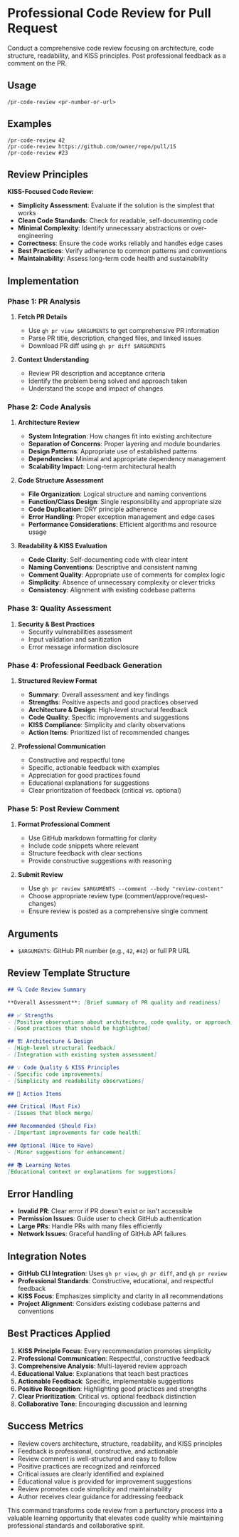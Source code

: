 # Professional Code Review for Pull Request

Conduct a comprehensive code review focusing on architecture, code structure, readability, and KISS principles. Post professional feedback as a comment on the PR.

## Usage

```
/pr-code-review <pr-number-or-url>
```

## Examples

```
/pr-code-review 42
/pr-code-review https://github.com/owner/repo/pull/15
/pr-code-review #23
```

## Review Principles

**KISS-Focused Code Review:**
- **Simplicity Assessment**: Evaluate if the solution is the simplest that works
- **Clean Code Standards**: Check for readable, self-documenting code
- **Minimal Complexity**: Identify unnecessary abstractions or over-engineering
- **Correctness**: Ensure the code works reliably and handles edge cases
- **Best Practices**: Verify adherence to common patterns and conventions
- **Maintainability**: Assess long-term code health and sustainability

## Implementation

### Phase 1: PR Analysis
1. **Fetch PR Details**
   - Use `gh pr view $ARGUMENTS` to get comprehensive PR information
   - Parse PR title, description, changed files, and linked issues
   - Download PR diff using `gh pr diff $ARGUMENTS`

2. **Context Understanding**
   - Review PR description and acceptance criteria
   - Identify the problem being solved and approach taken
   - Understand the scope and impact of changes

### Phase 2: Code Analysis
1. **Architecture Review**
   - **System Integration**: How changes fit into existing architecture
   - **Separation of Concerns**: Proper layering and module boundaries
   - **Design Patterns**: Appropriate use of established patterns
   - **Dependencies**: Minimal and appropriate dependency management
   - **Scalability Impact**: Long-term architectural health

2. **Code Structure Assessment**
   - **File Organization**: Logical structure and naming conventions
   - **Function/Class Design**: Single responsibility and appropriate size
   - **Code Duplication**: DRY principle adherence
   - **Error Handling**: Proper exception management and edge cases
   - **Performance Considerations**: Efficient algorithms and resource usage

3. **Readability & KISS Evaluation**
   - **Code Clarity**: Self-documenting code with clear intent
   - **Naming Conventions**: Descriptive and consistent naming
   - **Comment Quality**: Appropriate use of comments for complex logic
   - **Simplicity**: Absence of unnecessary complexity or clever tricks
   - **Consistency**: Alignment with existing codebase patterns

### Phase 3: Quality Assessment
1. **Security & Best Practices**
   - Security vulnerabilities assessment
   - Input validation and sanitization
   - Error message information disclosure

### Phase 4: Professional Feedback Generation
1. **Structured Review Format**
   - **Summary**: Overall assessment and key findings
   - **Strengths**: Positive aspects and good practices observed
   - **Architecture & Design**: High-level structural feedback
   - **Code Quality**: Specific improvements and suggestions
   - **KISS Compliance**: Simplicity and clarity observations
   - **Action Items**: Prioritized list of recommended changes

2. **Professional Communication**
   - Constructive and respectful tone
   - Specific, actionable feedback with examples
   - Appreciation for good practices found
   - Educational explanations for suggestions
   - Clear prioritization of feedback (critical vs. optional)

### Phase 5: Post Review Comment
1. **Format Professional Comment**
   - Use GitHub markdown formatting for clarity
   - Include code snippets where relevant
   - Structure feedback with clear sections
   - Provide constructive suggestions with reasoning

2. **Submit Review**
   - Use `gh pr review $ARGUMENTS --comment --body "review-content"`
   - Choose appropriate review type (comment/approve/request-changes)
   - Ensure review is posted as a comprehensive single comment

## Arguments

- `$ARGUMENTS`: GitHub PR number (e.g., `42`, `#42`) or full PR URL

## Review Template Structure

```markdown
## 🔍 Code Review Summary

**Overall Assessment**: [Brief summary of PR quality and readiness]

## ✅ Strengths
- [Positive observations about architecture, code quality, or approach]
- [Good practices that should be highlighted]

## 🏗️ Architecture & Design
- [High-level structural feedback]
- [Integration with existing system assessment]

## 💡 Code Quality & KISS Principles
- [Specific code improvements]
- [Simplicity and readability observations]

## 🎯 Action Items

### Critical (Must Fix)
- [Issues that block merge]

### Recommended (Should Fix)
- [Important improvements for code health]

### Optional (Nice to Have)
- [Minor suggestions for enhancement]

## 📚 Learning Notes
[Educational context or explanations for suggestions]
```

## Error Handling

- **Invalid PR**: Clear error if PR doesn't exist or isn't accessible
- **Permission Issues**: Guide user to check GitHub authentication
- **Large PRs**: Handle PRs with many files efficiently
- **Network Issues**: Graceful handling of GitHub API failures

## Integration Notes

- **GitHub CLI Integration**: Uses `gh pr view`, `gh pr diff`, and `gh pr review`
- **Professional Standards**: Constructive, educational, and respectful feedback
- **KISS Focus**: Emphasizes simplicity and clarity in all recommendations
- **Project Alignment**: Considers existing codebase patterns and conventions

## Best Practices Applied

1. **KISS Principle Focus**: Every recommendation promotes simplicity
2. **Professional Communication**: Respectful, constructive feedback
3. **Comprehensive Analysis**: Multi-layered review approach
4. **Educational Value**: Explanations that teach best practices
5. **Actionable Feedback**: Specific, implementable suggestions
6. **Positive Recognition**: Highlighting good practices and strengths
7. **Clear Prioritization**: Critical vs. optional feedback distinction
8. **Collaborative Tone**: Encouraging discussion and learning

## Success Metrics

- Review covers architecture, structure, readability, and KISS principles
- Feedback is professional, constructive, and actionable
- Review comment is well-structured and easy to follow
- Positive practices are recognized and reinforced
- Critical issues are clearly identified and explained
- Educational value is provided for improvement suggestions
- Review promotes code simplicity and maintainability
- Author receives clear guidance for addressing feedback

This command transforms code review from a perfunctory process into a valuable learning opportunity that elevates code quality while maintaining professional standards and collaborative spirit.